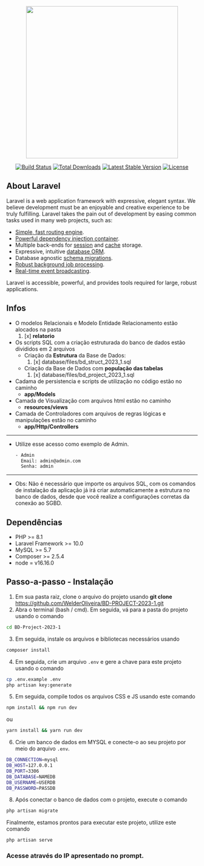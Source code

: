 <p align="center"><a href="https://laravel.com" target="_blank"><img src="https://raw.githubusercontent.com/laravel/art/master/logo-lockup/5%20SVG/2%20CMYK/1%20Full%20Color/laravel-logolockup-cmyk-red.svg" width="400"></a></p>

<p align="center">
<a href="https://travis-ci.org/laravel/framework"><img src="https://travis-ci.org/laravel/framework.svg" alt="Build Status"></a>
<a href="https://packagist.org/packages/laravel/framework"><img src="https://img.shields.io/packagist/dt/laravel/framework" alt="Total Downloads"></a>
<a href="https://packagist.org/packages/laravel/framework"><img src="https://img.shields.io/packagist/v/laravel/framework" alt="Latest Stable Version"></a>
<a href="https://packagist.org/packages/laravel/framework"><img src="https://img.shields.io/packagist/l/laravel/framework" alt="License"></a>
</p>

## About Laravel

Laravel is a web application framework with expressive, elegant syntax. We believe development must be an enjoyable and creative experience to be truly fulfilling. Laravel takes the pain out of development by easing common tasks used in many web projects, such as:

- [Simple, fast routing engine](https://laravel.com/docs/routing).
- [Powerful dependency injection container](https://laravel.com/docs/container).
- Multiple back-ends for [session](https://laravel.com/docs/session) and [cache](https://laravel.com/docs/cache) storage.
- Expressive, intuitive [database ORM](https://laravel.com/docs/eloquent).
- Database agnostic [schema migrations](https://laravel.com/docs/migrations).
- [Robust background job processing](https://laravel.com/docs/queues).
- [Real-time event broadcasting](https://laravel.com/docs/broadcasting).

Laravel is accessible, powerful, and provides tools required for large, robust applications.

## Infos

- O modelos Relacionais e Modelo Entidade Relacionamento estão alocados na pasta
  1. [x] **relatorio**
- Os scripts SQL com a criação estruturada do banco de dados estão divididos em 2 arquivos
  - Criação da **Estrutura** da Base de Dados:
    1. [x] database/files/bd_struct_2023_1.sql
  - Criação da Base de Dados com **população das tabelas**
    1. [x] database/files/bd_project_2023_1.sql
- Cadama de persistencia e scripts de utilização no código estão no caminho
  - **app/Models**
- Camada de Visualização com arquivos html estão no caminho
  - **resources/views**
- Camada de Controladores com arquivos de regras lógicas e manipulações estão no caminho
  - **app/Http/Controllers**

---
- Utilize esse acesso como exemplo de Admin.
  ```sh
  - Admin
    Email: admin@admin.com
    Senha: admin 
    ```
---
- Obs: Não é necessário que importe os arquivos SQL, com os comandos de instalação da aplicação já irá criar automaticamente a estrutura no banco de dados, desde que você realize a configurações corretas da conexão ao SGBD.

## Dependências

- PHP >= 8.1
- Laravel Framework >= 10.0
- MySQL >= 5.7
- Composer >= 2.5.4
- node = v16.16.0

## Passo-a-passo - Instalação

1. Em sua pasta raiz, clone o arquivo do projeto usando **git clone** https://github.com/WelderOliveira/BD-PROJECT-2023-1.git
2. Abra o terminal (bash / cmd). Em seguida, vá para a pasta do projeto usando o comando

```sh
cd BD-Project-2023-1
```

3. Em seguida, instale os arquivos e bibliotecas necessários usando

```sh
composer install
```

4. Em seguida, crie um arquivo `.env` e gere a chave para este projeto usando o comando

```sh
cp .env.example .env
php artisan key:generate
```

5. Em seguida, compile todos os arquivos CSS e JS usando este comando

```sh
npm install && npm run dev
```

ou

```sh
yarn install && yarn run dev
```
6. Crie um banco de dados em MYSQL e conecte-o ao seu projeto por meio do arquivo `.env`.

```sh
DB_CONNECTION=mysql
DB_HOST=127.0.0.1
DB_PORT=3306
DB_DATABASE=NAMEDB
DB_USERNAME=USERDB
DB_PASSWORD=PASSDB
```

8. Após conectar o banco de dados com o projeto, execute o comando

```sh
php artisan migrate
```

Finalmente, estamos prontos para executar este projeto, utilize este comando

```sh
php artisan serve
```

### Acesse através do IP apresentado no prompt.

